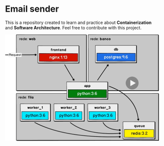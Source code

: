 # Email sender

This is a repository created to learn and practice about **Containerization** and **Software Architecture**. Feel free to contribute with this project.

<p align="center">
  <img src=".github/images/page.png" alt="Project Preview" />
</p>
